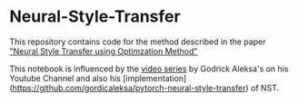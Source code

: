 # Neural-Style-Transfer
This repository contains code for the method described in the paper ["Neural Style Transfer using Optimzation Method"](https://www.cv-foundation.org/openaccess/content_cvpr_2016/papers/Gatys_Image_Style_Transfer_CVPR_2016_paper.pdf)

This notebook is influenced by the [video series](https://www.youtube.com/watch?v=B22nIUhXo4E&ab_channel=TheAIEpiphany) by Godrick Aleksa's on his Youtube Channel 
and also his [implementation] (https://github.com/gordicaleksa/pytorch-neural-style-transfer) of NST.
